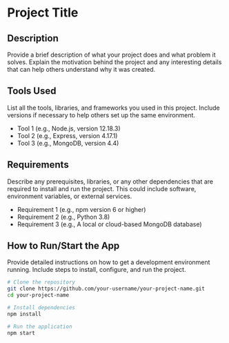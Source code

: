 # Project Title

## Description
Provide a brief description of what your project does and what problem it solves. Explain the motivation behind the project and any interesting details that can help others understand why it was created.

## Tools Used
List all the tools, libraries, and frameworks you used in this project. Include versions if necessary to help others set up the same environment.

- Tool 1 (e.g., Node.js, version 12.18.3)
- Tool 2 (e.g., Express, version 4.17.1)
- Tool 3 (e.g., MongoDB, version 4.4)

## Requirements
Describe any prerequisites, libraries, or any other dependencies that are required to install and run the project. This could include software, environment variables, or external services.

- Requirement 1 (e.g., npm version 6 or higher)
- Requirement 2 (e.g., Python 3.8)
- Requirement 3 (e.g., A local or cloud-based MongoDB database)

## How to Run/Start the App
Provide detailed instructions on how to get a development environment running. Include steps to install, configure, and run the project.

```bash
# Clone the repository
git clone https://github.com/your-username/your-project-name.git
cd your-project-name

# Install dependencies
npm install

# Run the application
npm start
